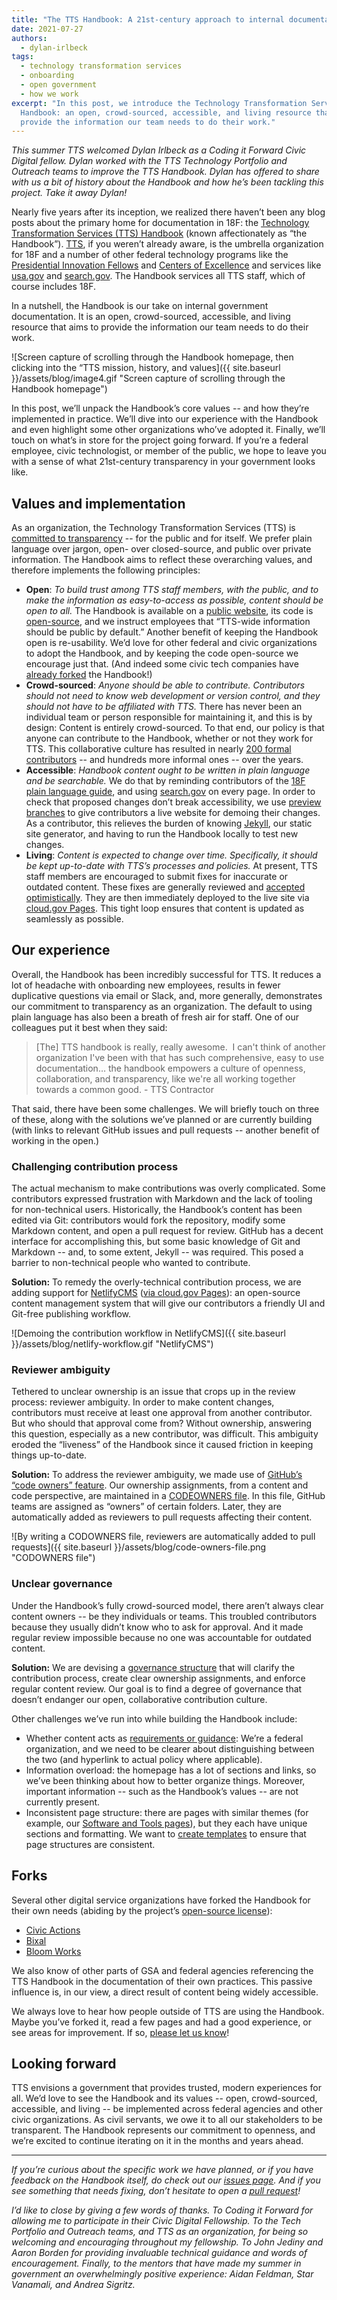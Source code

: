 ```yaml
---
title: "The TTS Handbook: A 21st-century approach to internal documentation"
date: 2021-07-27
authors:
  - dylan-irlbeck
tags:
  - technology transformation services
  - onboarding
  - open government
  - how we work
excerpt: "In this post, we introduce the Technology Transformation Services
  Handbook: an open, crowd-sourced, accessible, and living resource that aims to
  provide the information our team needs to do their work."
---
```

*This summer TTS welcomed Dylan Irlbeck as a Coding it Forward Civic Digital fellow. Dylan worked with the TTS Technology Portfolio and Outreach teams to improve the TTS Handbook. Dylan has offered to share with us a bit of history about the Handbook and how he’s been tackling this project. Take it away Dylan!*

Nearly five years after its inception, we realized there haven’t been any blog posts about the primary home for documentation in 18F: the [Technology Transformation Services (TTS) Handbook](https://handbook.tts.gsa.gov/) (known affectionately as “the Handbook”). [TTS](https://www.gsa.gov/about-us/organization/federal-acquisition-service/technology-transformation-services), if you weren’t already aware, is the umbrella organization for 18F and a number of other federal technology programs like the [Presidential Innovation Fellows](https://pif.gov/) and [Centers of Excellence](https://coe.gsa.gov/) and services like [usa.gov](https://www.usa.gov/) and [search.gov](https://search.gov/). The Handbook services all TTS staff, which of course includes 18F. 

In a nutshell, the Handbook is our take on internal government documentation. It is an open, crowd-sourced, accessible, and living resource that aims to provide the information our team needs to do their work.

![Screen capture of scrolling through the Handbook homepage, then clicking into the “TTS mission, history, and values]({{ site.baseurl }}/assets/blog/image4.gif "Screen capture of scrolling through the Handbook homepage")

In this post, we’ll unpack the Handbook’s core values -- and how they’re implemented in practice. We’ll dive into our experience with the Handbook and even highlight some other organizations who’ve adopted it. Finally, we’ll touch on what’s in store for the project going forward. If you’re a federal employee, civic technologist, or member of the public, we hope to leave you with a sense of what 21st-century transparency in your government looks like.

## Values and implementation

As an organization, the Technology Transformation Services (TTS) is [committed to transparency](https://handbook.tts.gsa.gov/tts-history/) -- for the public and for itself. We prefer plain language over jargon, open- over closed-source, and public over private information. The Handbook aims to reflect these overarching values, and therefore implements the following principles: 

* **Open**: _To build trust among TTS staff members, with the public, and to make the information as easy-to-access as possible, content should be open to all._ The Handbook is available on a [public website](https://handbook.tts.gsa.gov/), its code is [open-source](https://github.com/18F/handbook), and we instruct employees that “TTS-wide information should be public by default.” Another benefit of keeping the Handbook open is re-usability. We’d love for other federal and civic organizations to adopt the Handbook, and by keeping the code open-source we encourage just that. (And indeed some civic tech companies have [already forked](#forks) the Handbook!)
* **Crowd-sourced**: _Anyone should be able to contribute. Contributors should not need to know web development or version control, and they should not have to be affiliated with TTS._ There has never been an individual team or person responsible for maintaining it, and this is by design: Content is entirely crowd-sourced. To that end, our policy is that anyone can contribute to the Handbook, whether or not they work for TTS. This collaborative culture has resulted in nearly [200 formal contributors](https://github.com/18F/handbook/graphs/contributors) -- and hundreds more informal ones -- over the years. 
* **Accessible**: _Handbook content ought to be written in plain language and be searchable._ We do that by reminding contributors of the [18F plain language guide](https://content-guide.18f.gov/our-approach/plain-language/), and using [search.gov](https://search.gov/) on every page. In order to check that proposed changes don’t break accessibility, we use [preview branches](https://federalist.18f.gov/documentation/previews/) to give contributors a live website for demoing their changes. As a contributor, this relieves the burden of knowing [Jekyll](https://jekyllrb.com/), our static site generator, and having to run the Handbook locally to test new changes.
* **Living**: _Content is expected to change over time. Specifically, it should be kept up-to-date with TTS’s processes and policies._ At present, TTS staff members are encouraged to submit fixes for inaccurate or outdated content. These fixes are generally reviewed and [accepted optimistically](https://alexschroeder.ch/wiki/Optimistic_Merging). They are then immediately deployed to the live site via [cloud.gov Pages](https://federalist.18f.gov/). This tight loop ensures that content is updated as seamlessly as possible.

## Our experience

Overall, the Handbook has been incredibly successful for TTS. It reduces a lot of headache with onboarding new employees, results in fewer duplicative questions via email or Slack, and, more generally, demonstrates our commitment to transparency as an organization. The default to using plain language has also been a breath of fresh air for staff. One of our colleagues put it best when they said:

<blockquote class="testimonial-blockquote">
[The] TTS handbook is really, really awesome.  I can't think of another organization I've been with that has such comprehensive, easy to use documentation… the handbook empowers a culture of openness, collaboration, and transparency, like we're all working together towards a common good.
<span>- TTS Contractor </span>
</blockquote>

That said, there have been some challenges. We will briefly touch on three of these, along with the solutions we’ve planned or are currently building (with links to relevant GitHub issues and pull requests -- another benefit of working in the open.)

### Challenging contribution process

The actual mechanism to make contributions was overly complicated. Some contributors expressed frustration with Markdown and the lack of tooling for non-technical users. Historically, the Handbook’s content has been edited via Git: contributors would fork the repository, modify some Markdown content, and open a pull request for review. GitHub has a decent interface for accomplishing this, but some basic knowledge of Git and Markdown -- and, to some extent, Jekyll -- was required. This posed a barrier to non-technical people who wanted to contribute. 

**Solution:** To remedy the overly-technical contribution process, we are adding support for [NetlifyCMS](https://www.netlifycms.org/) ([via cloud.gov Pages](https://federalist.18f.gov/documentation/getting-started-with-netlify-cms/)): an open-source content management system that will give our contributors a friendly UI and Git-free publishing workflow.

![Demoing the contribution workflow in NetlifyCMS]({{ site.baseurl }}/assets/blog/netlify-workflow.gif "NetlifyCMS")

### Reviewer ambiguity

Tethered to unclear ownership is an issue that crops up in the review process: reviewer ambiguity. In order to make content changes, contributors must receive at least one approval from another contributor. But who should that approval come from? Without ownership, answering this question, especially as a new contributor, was difficult. This ambiguity eroded the “liveness” of the Handbook since it caused friction in keeping things up-to-date.

**Solution:** To address the reviewer ambiguity, we made use of [GitHub’s “code owners” feature](https://docs.github.com/en/github/creating-cloning-and-archiving-repositories/creating-a-repository-on-github/about-code-owners). Our ownership assignments, from a content and code perspective, are maintained in a [CODEOWNERS file](https://github.com/18F/handbook/blob/main/CODEOWNERS). In this file, GitHub teams are assigned as “owners” of certain folders. Later, they are automatically added as reviewers to pull requests affecting their content.

![By writing a CODOWNERS file, reviewers are automatically added to pull requests]({{ site.baseurl }}/assets/blog/code-owners-file.png "CODOWNERS file")

### Unclear governance

Under the Handbook’s fully crowd-sourced model, there aren’t always clear content owners -- be they individuals or teams. This troubled contributors because they usually didn’t know who to ask for approval. And it made regular review impossible because no one was accountable for outdated content.

**Solution:** We are devising a [governance structure](https://github.com/18F/handbook/issues?q=governance) that will clarify the contribution process, create clear ownership assignments, and enforce regular content review. Our goal is to find a degree of governance that doesn’t endanger our open, collaborative contribution culture.  

Other challenges we’ve run into while building the Handbook include: 

* Whether content acts as [requirements or guidance](https://github.com/18F/handbook/issues/2197): We’re a federal organization, and we need to be clearer about distinguishing between the two (and hyperlink to actual policy where applicable).
* Information overload: the homepage has a lot of sections and links, so we’ve been thinking about how to better organize things. Moreover, important information -- such as the Handbook’s values -- are not currently present.
* Inconsistent page structure: there are pages with similar themes (for example, our [Software and Tools pages](https://handbook.tts.gsa.gov/#software-and-tools)), but they each have unique sections and formatting. We want to [create templates](https://github.com/18F/handbook/issues/2266) to ensure that page structures are consistent.

## Forks

Several other digital service organizations have forked the Handbook for their own needs (abiding by the project’s [open-source license](https://github.com/18F/handbook/blob/main/LICENSE.md)):

* [Civic Actions](https://handbook.civicactions.com/en/latest/README/) 
* [Bixal](https://techbook.bixal.com/en/latest/)
* [Bloom Works](https://bloom-handbook.readthedocs.io/en/latest/)

We also know of other parts of GSA and federal agencies referencing the TTS Handbook in the documentation of their own practices. This passive influence is, in our view, a direct result of content being widely accessible.

We always love to hear how people outside of TTS are using the Handbook. Maybe you’ve forked it, read a few pages and had a good experience, or see areas for improvement. If so, [please let us know](https://github.com/18F/handbook/issues/new)!

## Looking forward

TTS envisions a government that provides trusted, modern experiences for all. We’d love to see the Handbook and its values -- open, crowd-sourced, accessible, and living -- be implemented across federal agencies and other civic organizations. As civil servants, we owe it to all our stakeholders to be transparent. The Handbook represents our commitment to openness, and we’re excited to continue iterating on it in the months and years ahead.

- - -

*If you’re curious about the specific work we have planned, or if you have feedback on the Handbook itself, do check out our [issues page](https://github.com/18F/handbook/issues). And if you see something that needs fixing, don’t hesitate to open a [pull request](https://github.com/18F/handbook/pulls)!*

*I’d like to close by giving a few words of thanks. To Coding it Forward for allowing me to participate in their Civic Digital Fellowship. To the Tech Portfolio and Outreach teams, and TTS as an organization, for being so welcoming and encouraging throughout my fellowship. To John Jediny and Aaron Borden for providing invaluable technical guidance and words of encouragement. Finally, to the mentors that have made my summer in government an overwhelmingly positive experience: Aidan Feldman, Star Vanamali, and Andrea Sigritz.*
